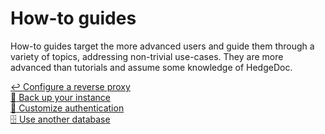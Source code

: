 # How-to guides

How-to guides target the more advanced users and guide them
through a variety of topics, addressing non-trivial use-cases.
They are more advanced than tutorials and assume some knowledge of HedgeDoc.

<!-- markdownlint-disable no-inline-html -->
<div class='topic-container'>
    <a href='/guides/reverse-proxy/'>
        <div class='topic'>
            <span>↩️️</span>
            <span>Configure a reverse proxy</span>
        </div>
    </a>
    <a href='/guides/backup/'>
        <div class='topic'>
            <span>💾</span>
            <span>Back up your instance</span>
        </div>
    </a>
    <a href='/guides/auth/'>
        <div class='topic'>
            <span>🔑</span>
            <span>Customize authentication</span>
        </div>
    </a>
    <a href='/guides/database/'>
        <div class='topic'>
            <span>🗄</span>
            <span>Use another database</span>
        </div>
    </a>
</div>
<!-- markdownlint-enable no-inline-html -->
